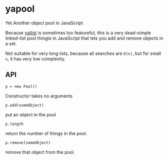 # yapool

Yet Another object pool in JavaScript

Because [yallist](http://npm.im/yallist) is sometimes too featureful,
this is a very dead-simple linked-list pool thingie in JavaScript that
lets you add and remove objects in a set.

Not suitable for very long lists, because all searches are `O(n)`, but
for small `n`, it has very low complexity.

## API

`p = new Pool()`

Constructor takes no arguments

`p.add(someObject)`

put an object in the pool

`p.length`

return the number of things in the pool.

`p.remove(someObject)`

remove that object from the pool.
